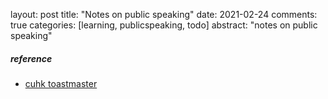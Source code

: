 layout: post
title: "Notes on public speaking"
date: 2021-02-24
comments: true
categories: [learning, publicspeaking, todo]
abstract: "notes on public speaking"



##### reference
* [cuhk toastmaster](http://www.cuhk.edu.hk/ccc/toastmasters/)